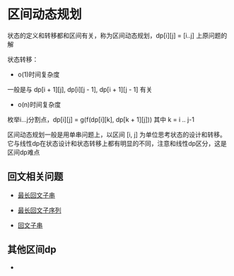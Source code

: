 # 区间动态规划

状态的定义和转移都和区间有关，称为区间动态规划，dp[i][j] = [i..j] 上原问题的解

状态转移：

+ o(1)时间复杂度

一般是与 dp[i + 1][j], dp[i][j - 1], dp[i + 1][j - 1] 有关

+ o(n)时间复杂度

枚举i...j分割点，dp[i][j] = g(f(dp[i][k], dp[k + 1][j])) 其中 k = i .. j-1

区间动态规划一般是用单串问题上，以区间 [i, j] 为单位思考状态的设计和转移。它与线性dp在状态设计和状态转移上都有明显的不同，注意和线性dp区分，这是区间dp难点


## 回文相关问题

+ [最长回文子串](./code/最长回文子串.cpp)

+ [最长回文子序列](./code/最长回文子序列.cpp)

+ [回文子串](./code/回文子串.cpp)

## 其他区间dp

+ 






